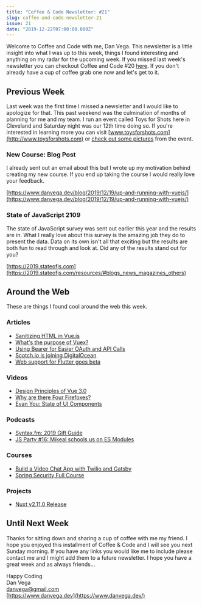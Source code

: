 ```yaml
---
title: "Coffee & Code Newsletter: #21"
slug: coffee-and-code-newsletter-21
issue: 21
date: "2019-12-22T07:00:00.000Z"
---
```


Welcome to Coffee and Code with me, Dan Vega. This newsletter is a little insight into what I was up to this week, things I found interesting and anything on my radar for the upcoming week. If you missed last week's newsletter you can checkout Coffee and Code #20 [here](https://www.danvega.dev/newsletter/coffee-and-code/20). If you don't already have a cup of coffee grab one now and let's get to it.

## Previous Week

Last week was the first time I missed a newsletter and I would like to apologize for that. This past weekend was the culmination of months of planning for me and my team. I run an event called Toys for Shots here in Cleveland and Saturday night was our 12th time doing so. If you're interested in learning more you can visit [www.toysforshots.com](http://www.toysforshots.com) or [check out some pictures](https://photos.google.com/share/AF1QipPKY5YQ-Jh8C4XJJZZ8BEnQKkdLryxWhlx98evSPJ3u-TVFFjxoJDkUdJ_-Fdo1Dg?key=RVZWc1BMYjRQcVBwUldrWjh5UWJIcDRQS2lGN3NR) from the event.

### New Course: Blog Post

I already sent out an email about this but I wrote up my motivation behind creating my new course. If you end up taking the course I would really love your feedback.

[https://www.danvega.dev/blog/2019/12/19/up-and-running-with-vuejs/](https://www.danvega.dev/blog/2019/12/19/up-and-running-with-vuejs/)

### State of JavaScript 2109

The state of JavaScript survey was sent out earlier this year and the results are in. What I really love about this survey is the amazing job they do to present the data. Data on its own isn't all that exciting but the results are both fun to read through and look at. Did any of the results stand out for you?

[https://2019.stateofjs.com](https://2019.stateofjs.com/resources/#blogs_news_magazines_others)

## Around the Web

These are things I found cool around the web this week.

### Articles

- [Sanitizing HTML in Vue.js](https://www.raymondcamden.com/2019/11/26/sanitizing-html-in-vuejs)
- [What's the purpose of Vuex?](https://dev.to/firstclown/what-s-the-purpose-of-vuex-1bag)
- [Using Bearer for Easier OAuth and API Calls](https://www.raymondcamden.com/2019/12/11/using-bearer-for-easier-oauth-and-api-calls)
- [Scotch.io is joining DigitalOcean](https://blog.digitalocean.com/scotch-io-is-joining-digitalocean/)
- [Web support for Flutter goes beta](https://medium.com/flutter/web-support-for-flutter-goes-beta-35b64a1217c0)

### Videos

- [Design Principles of Vue 3.0](https://vuetoronto.com/videos/design-principles-of-vue-3-evan-you/)
- [Why are there Four Firefoxes?](https://www.youtube.com/watch?v=qQ1oQJJn1nQ)
- [Evan You: State of UI Components](https://www.youtube.com/watch?v=_IDDT1_LfY0)

### Podcasts

- [Syntax.fm: 2019 Gift Guide](https://syntax.fm/show/204/2019-gift-guide)
- [JS Party #16: Mikeal schools us on ES Modules](https://changelog.com/jsparty/106)

### Courses

- [Build a Video Chat App with Twilio and Gatsby](https://egghead.io/courses/build-a-video-chat-app-with-twilio-and-gatsby)
- [Spring Security Full Course](https://www.youtube.com/watch?v=her_7pa0vrg)

### Projects

- [Nuxt v2.11.0 Release](https://github.com/nuxt/nuxt.js/releases/tag/v2.11.0)

## Until Next Week

Thanks for sitting down and sharing a cup of coffee with me my friend. I hope you enjoyed this installment of Coffee & Code and I will see you next Sunday morning. If you have any links you would like me to include please contact me and I might add them to a future newsletter. I hope you have a great week and as always friends...

Happy Coding<br/>
Dan Vega<br/>
danvega@gmail.com<br/>
[https://www.danvega.dev](https://www.danvega.dev/)
